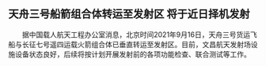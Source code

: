 ## 天舟三号船箭组合体转运至发射区 将于近日择机发射
　　据中国载人航天工程办公室消息，北京时间2021年9月16日，天舟三号货运飞船与长征七号遥四运载火箭组合体已垂直转运至发射区。目前，文昌航天发射场设施设备状态良好，后续将按计划开展发射前的各项功能检查、联合测试等工作。

